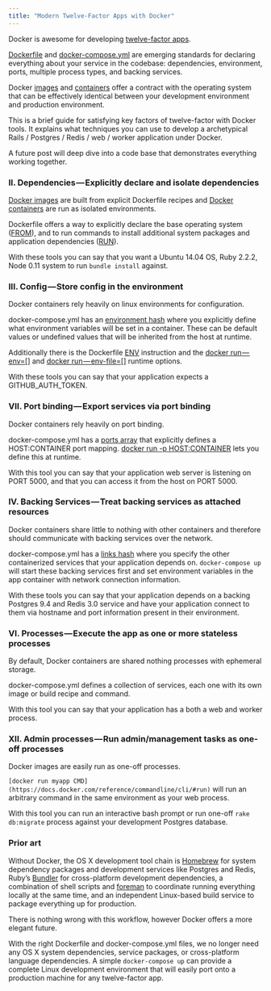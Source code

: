 ```yaml
---
title: "Modern Twelve-Factor Apps with Docker"
---
```

Docker is awesome for developing [twelve-factor apps](http://12factor.net/).  

[Dockerfile](https://docs.docker.com/reference/builder/) and [docker-compose.yml](https://docs.docker.com/compose/yml/) are emerging standards for declaring everything about your service in the codebase: dependencies, environment, ports, multiple process types, and backing services.

Docker [images](https://docs.docker.com/userguide/dockerimages/) and [containers](https://docs.docker.com/userguide/usingdocker/) offer a contract with the operating system that can be effectively identical between your development environment and production environment.

This is a brief guide for satisfying key factors of twelve-factor with Docker tools. It explains what techniques you can use to develop a archetypical Rails / Postgres / Redis / web / worker application under Docker.

A future post will deep dive into a code base that demonstrates everything working together.

### II. Dependencies — Explicitly declare and isolate dependencies

[Docker images](https://docs.docker.com/userguide/usingdocker/) are built from explicit Dockerfile recipes and [Docker containers](https://docs.docker.com/userguide/usingdocker/) are run as isolated environments.

Dockerfile offers a way to explicitly declare the base operating system ([FROM](https://docs.docker.com/reference/builder/#from)), and to run commands to install additional system packages and application dependencies ([RUN](https://docs.docker.com/reference/builder/#run)).

With these tools you can say that you want a Ubuntu 14.04 OS, Ruby 2.2.2, Node 0.11 system to run `bundle install` against.

### III. Config — Store config in the environment

Docker containers rely heavily on linux environments for configuration.

docker-compose.yml has an [environment hash](https://docs.docker.com/compose/yml/#environment) where you explicitly define what environment variables will be set in a container. These can be default values or undefined values that will be inherited from the host at runtime.

Additionally there is the Dockerfile [ENV](https://docs.docker.com/reference/builder/#env) instruction and the [docker run — env=[]](https://docs.docker.com/reference/commandline/cli/#run) and [docker run — env-file=[]](https://docs.docker.com/reference/commandline/cli/#run) runtime options.

With these tools you can say that your application expects a GITHUB_AUTH_TOKEN.

### VII. Port binding — Export services via port binding

Docker containers rely heavily on port binding.

docker-compose.yml has a [ports array](https://docs.docker.com/compose/yml/#ports) that explicitly defines a HOST:CONTAINER port mapping. [docker run -p HOST:CONTAINER](https://docs.docker.com/reference/commandline/cli/#run) lets you define this at runtime.

With this tool you can say that your application web server is listening on PORT 5000, and that you can access it from the host on PORT 5000.

### IV. Backing Services — Treat backing services as attached resources

Docker containers share little to nothing with other containers and therefore should communicate with backing services over the network.

docker-compose.yml has a [links hash](https://docs.docker.com/compose/yml/#links) where you specify the other containerized services that your application depends on. `docker-compose up` will start these backing services first and set environment variables in the app container with network connection information.

With these tools you can say that your application depends on a backing Postgres 9.4 and Redis 3.0 service and have your application connect to them via hostname and port information present in their environment.

### VI. Processes — Execute the app as one or more stateless processes

By default, Docker containers are shared nothing processes with ephemeral storage.

docker-compose.yml defines a collection of services, each one with its own image or build recipe and command.

With this tool you can say that your application has a both a web and worker process.

### XII. Admin processes — Run admin/management tasks as one-off processes

Docker images are easily run as one-off processes.

`[docker run myapp CMD](https://docs.docker.com/reference/commandline/cli/#run)` will run an arbitrary command in the same environment as your web process.

With this tool you can run an interactive bash prompt or run one-off `rake db:migrate` process against your development Postgres database.

### Prior art

Without Docker, the OS X development tool chain is [Homebrew](http://homebrew.co/) for system dependency packages and development services like Postgres and Redis, Ruby’s [Bundler](http://bundler.io/) for cross-platform development dependencies, a combination of shell scripts and [foreman](http://ddollar.github.io/foreman/) to coordinate running everything locally at the same time, and an independent Linux-based build service to package everything up for production.

There is nothing wrong with this workflow, however Docker offers a more elegant future.

With the right Dockerfile and docker-compose.yml files, we no longer need any OS X system dependencies, service packages, or cross-platform language dependencies. A simple `docker-compose up` can provide a complete Linux development environment that will easily port onto a production machine for any twelve-factor app.

